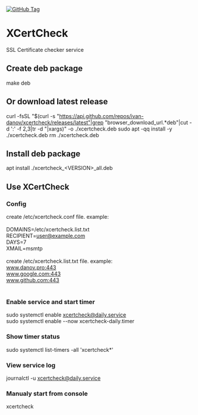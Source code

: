 [![GitHub Tag](https://github.com/ivan-danov/xcertcheck/actions/workflows/build_deb.yml/badge.svg)](https://github.com/ivan-danov/xcertcheck/releases)

# XCertCheck

SSL Certificate checker service

## Create deb package
make deb

## Or download latest release
curl -fsSL "$(curl -s "https://api.github.com/repos/ivan-danov/xcertcheck/releases/latest"|grep "browser_download_url.*deb"|cut -d ':' -f 2,3|tr -d \"|xargs)" -o ./xcertcheck.deb
sudo apt -qq install -y ./xcertcheck.deb
rm ./xcertcheck.deb

## Install deb package
apt install ./xcertcheck\_&lt;VERSION&gt;\_all.deb

## Use XCertCheck

### Config

create /etc/xcertcheck.conf file. example:<br/>
<br/>
DOMAINS=/etc/xcertcheck.list.txt<br/>
RECIPIENT=user@example.com<br/>
DAYS=7<br/>
XMAIL=msmtp<br/>
<br/>
create /etc/xcertcheck.list.txt file. example:<br/>
www.danov.pro:443<br/>
www.google.com:443<br/>
www.github.com:443<br/>
<br/>

### Enable service and start timer

sudo systemctl enable xcertcheck@daily.service<br/>
sudo systemctl enable --now xcertcheck-daily.timer<br/>

### Show timer status

sudo systemctl list-timers -all 'xcertcheck*'<br/>

### View service log

journalctl -u xcertcheck@daily.service<br/>

### Manualy start from console

xcertcheck<br/>

